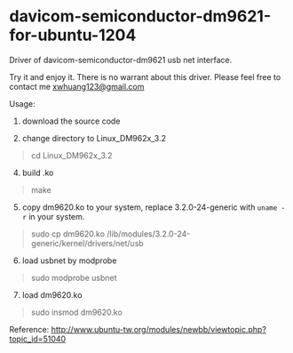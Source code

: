 # davicom-semiconductor-dm9621-for-ubuntu-1204
Driver of davicom-semiconductor-dm9621 usb net interface.

Try it and enjoy it. There is no warrant about this driver. Please feel free to contact me <xwhuang123@gmail.com>

Usage:

1. download the source code

2. change directory to Linux_DM962x_3.2
> cd Linux_DM962x_3.2

4. build .ko
> make

5. copy dm9620.ko to your system, replace 3.2.0-24-generic with `uname -r` in your system.
> sudo cp dm9620.ko /lib/modules/3.2.0-24-generic/kernel/drivers/net/usb

6. load usbnet by modprobe 
> sudo modprobe usbnet

7. load dm9620.ko
> sudo insmod dm9620.ko

Reference: http://www.ubuntu-tw.org/modules/newbb/viewtopic.php?topic_id=51040
